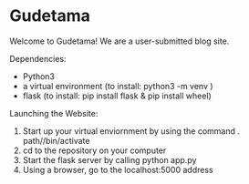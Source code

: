 # Gudetama

Welcome to Gudetama! We are a user-submitted blog site.

Dependencies:
- Python3
- a virtual environment (to install: python3 -m venv <NAME>)
- flask (to install: pip install flask & pip install wheel)

Launching the Website:
1. Start up your virtual enviornment by using the command . path/<venv name>/bin/activate
2. cd to the repository on your computer
3. Start the flask server by calling python app.py
4. Using a browser, go to the localhost:5000 address
